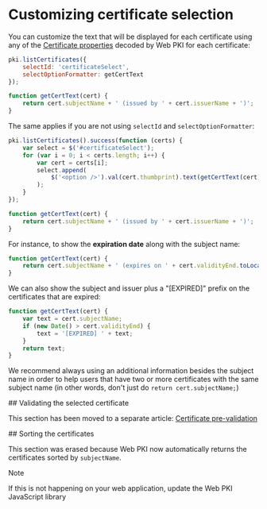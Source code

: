 ﻿# Customizing certificate selection

You can customize the text that will be displayed for each certificate using any of the [Certificate properties](cert-properties.md)
decoded by Web PKI for each certificate:

```js
pki.listCertificates({
	selectId: 'certificateSelect',
	selectOptionFormatter: getCertText
});

function getCertText(cert) {
	return cert.subjectName + ' (issued by ' + cert.issuerName + ')';
}
```

The same applies if you are not using `selectId` and `selectOptionFormatter`:

```js
pki.listCertificates().success(function (certs) {
	var select = $('#certificateSelect');
	for (var i = 0; i < certs.length; i++) {
		var cert = certs[i];
		select.append(
			$('<option />').val(cert.thumbprint).text(getCertText(cert))
		);
	}
});

function getCertText(cert) {
	return cert.subjectName + ' (issued by ' + cert.issuerName + ')';
}
```

For instance, to show the **expiration date** along with the subject name:

```js
function getCertText(cert) {
	return cert.subjectName + ' (expires on ' + cert.validityEnd.toLocaleDateString() + ')';
}
```

We can also show the subject and issuer plus a "[EXPIRED]" prefix on the certificates that are expired:

```js
function getCertText(cert) {
	var text = cert.subjectName;
	if (new Date() > cert.validityEnd) {
		text = '[EXPIRED] ' + text;
	}
	return text;
}
```

We recommend always using an additional information besides the subject name in order to help users that have two or more certificates with
the same subject name (in other words, don't just do `return cert.subjectName;`)

<a name="validation" />
## Validating the selected certificate

This section has been moved to a separate article: [Certificate pre-validation](cert-validation.md)

<a name="sort" />
## Sorting the certificates

This section was erased because Web PKI now automatically returns the certificates sorted by `subjectName`.

> [!NOTE]
> If this is not happening on your web application, update the Web PKI JavaScript library
